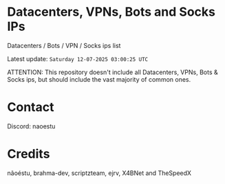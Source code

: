 # Datacenters, VPNs, Bots and Socks IPs
 
Datacenters / Bots / VPN / Socks ips list

Latest update: `Saturday 12-07-2025 03:00:25 UTC` 

ATTENTION: This repository doesn't include all Datacenters, VPNs, Bots & Socks ips, 
but should include the vast majority of common ones.

# Contact
Discord: naoestu

# Credits
nãoéstu, brahma-dev, scriptzteam, ejrv, X4BNet and TheSpeedX

